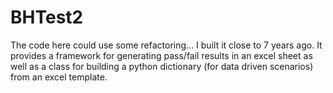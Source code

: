 # BHTest2
The code here could use some refactoring... I built it close to 7 years ago. It provides a framework for generating pass/fail results in an excel sheet 
as well as a class for building a python dictionary (for data driven scenarios) from an excel template.


